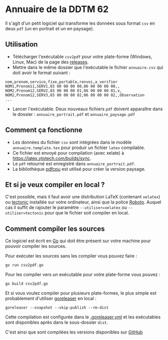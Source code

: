 # Annuaire de la DDTM 62

Il s'agit d'un petit logiciel qui transforme les données sous format `csv` en deux `pdf` (un en portrait et un en paysage).

## Utilisation

- Télécharger l'exécutable `csv2pdf` pour votre plate-forme (Windows, Linux, Mac) de la page des [releases](https://github.com/ddtm62/annuaire/releases).
- Mettre dans le même dossier que l'exécutable le fichier `annuaire.csv` qui doit avoir le format suivant :

```csv
nom,prenom,service,fixe,portable,renvoi,a_verifier
NOM1,Prenom11,SERV1,03 00 00 00 00,06 00 00 00 00,,
NOM2,Prenom12,SERV2,03 00 00 00 01,06 00 00 00 01,x,
NOM2,Prenom12,SERV3,03 00 00 00 02,06 00 00 00 02,,Observation
...
```

- Lancer l'exécutable. Deux nouveaux fichiers `pdf` doivent apparaître dans le dossier : `annuaire_portrait.pdf` et `annuaire_paysage.pdf`

## Comment ça fonctionne

- Les données du fichier `csv` sont intégrées dans le modèle `annuaire.template.tex` pour produir un fichier `latex` compilable.
- Ce fichier est envoyé pour compilation (avec xelate) à https://latex.ytotech.com/builds/sync.
- Le `pdf` retourné est enregistré dans `annuaire_portrait.pdf`.
- La bibliothèque [pdfcpu](https://github.com/pdfcpu/pdfcpu) est utilisé pour créer la version paysage.

## Et si je veux compiler en local ?

C'est possible, mais il faut avoir une distribution LaTeX (contenant `xelatex`) ou [tectonic](https://tectonic-typesetting.github.io/) installée sur votre ordinateur, ainsi que la police [Roboto](https://fonts.google.com/specimen/Roboto). Auquel cas il suffit de rajouter le paramètre `--utiliser=xelatex` ou `--utiliser=tectonic` pour que le fichier soit compiler en local.

## Comment compiler les sources

Ce logiciel est écrit en [Go](https://golang.org/) qui doit être présent sur votre machine pour pouvoir compiler les sources.

Pour exécuter les sources sans les compiler vous pouvez faire :

```shell
go run csv2pdf.go
```

Pour les compiler vers un exécutable pour votre plate-forme vous pouvez :

```shell
go build csv2pdf.go
```

Et si vous voulez compiler pour plusieurs plate-formes, le plus simple est probablement d'utiliser [goreleaser](https://github.com/goreleaser/goreleaser/) en local :

```shell
goreleaser --snapshot --skip-publish --rm-dist
```
Cette compilation est configurée dans le [.goreleaser.yml](.goreleaser.yml) et les exécutables sont disponibles après dans le sous-dossier `dist`.

C'est ainsi que sont compilées les versions disponibles sur [GitHub](.github/workflows/release.yaml)
